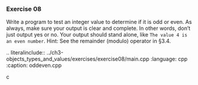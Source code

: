 ### Exercise 08

Write a program to test an integer value to determine if it is odd or even. 
As always, make sure your output is clear and complete. In other words, don’t just output yes or no. 
Your output should stand alone, like `The value 4 is an even number`. Hint: See the remainder (modulo) operator in §3.4.

.. literalinclude:: ../ch3-objects_types_and_values/exercises/exercise08/main.cpp
   :language: cpp
   :caption: oddeven.cpp

c
